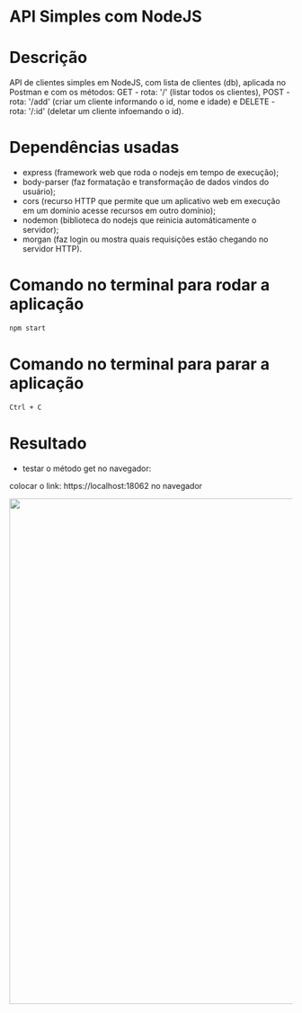 # API Simples com NodeJS

# Descrição

API de clientes simples em NodeJS, com lista de clientes (db), aplicada no Postman e com os métodos: GET - rota: '/' (listar todos os clientes), POST - rota: '/add' (criar um cliente informando o id, nome e idade) e DELETE - rota: '/:id' (deletar um cliente infoemando o id).

# Dependências usadas

- express (framework web que roda o nodejs em tempo de execução); 
- body-parser (faz formatação e transformação de dados vindos do usuário);
- cors (recurso HTTP que permite que um aplicativo web em execução em um domínio acesse recursos em outro domínio); 
- nodemon (biblioteca do nodejs que reinicia automáticamente o servidor); 
- morgan (faz login ou mostra quais requisições estão chegando no servidor HTTP).

# Comando no terminal para rodar a aplicação

```bash
npm start
```

# Comando no terminal para parar a aplicação

```bash
Ctrl + C
```

# Resultado

- testar o método get no navegador:

colocar o link: https://localhost:18062 no navegador

<span>
      <img src="https://user-images.githubusercontent.com/85804895/137651291-416f826e-8f13-469b-9025-5cff1dfa4ed5.gif", width=900>
</span>




